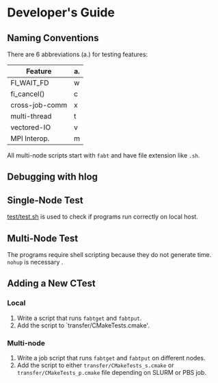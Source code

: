 # Developer's Guide

## Naming Conventions

There are 6 abbreviations (a.) for testing features:

| Feature        | a. |
|----------------|----|
| FI_WAIT_FD     | w  |
| fi_cancel()    | c  |
| cross-job-comm | x  |
| multi-thread   | t  |
| vectored-IO    | v  |
| MPI Interop.   | m  |

All multi-node scripts start with `fabt` and have file extension like `.sh`.

## Debugging with hlog

  
## Single-Node Test

[test/test.sh](../test/test.sh) is used to check if programs run correctly
on local host.

## Multi-Node Test

  The programs require shell scripting because they do not generate time.
  `nohup` is necessary .
  
## Adding a New CTest

### Local
1. Write a script that runs `fabtget` and `fabtput`.
2. Add the script to `transfer/CMakeTests.cmake'.

### Multi-node
1. Write a job script that runs `fabtget` and `fabtput` on different nodes.
2. Add the script to either `transfer/CMakeTests_s.cmake` or
  `transfer/CMakeTests_p.cmake` file depending on SLURM or PBS job.
  
